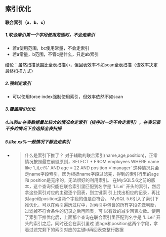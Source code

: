 ## 索引优化

#### 联合索引（a、b、c）

##### 1.联合索引第一个字段使用范围时，不会走索引

- 若a使用范围，bc使用常量，不会走索引
- 若a常量，b范围，不管c是什么，只走ab索引

结论：虽然扫描范围比全表扫描小，但回表效率不如scan全表扫描（该效率决定最终扫描方式）

##### 2.强制走索引

- 可以使用force index强制使用索引，但效率依然不如scan

##### 3.覆盖索引优化

##### 4.in和or在表数据量比较大的情况会走索引（排序时一定不会走索引），在表记录不多的情况下会选择全表扫描

##### 5.like xx%一般情况下都会走索引

- > 什么是索引下推了？ 对于辅助的联合索引(name,age,position)，正常情况按照最左前缀原则，SELECT * FROM employees WHERE name like 'LiLei%' AND age = 22 AND position ='manager' 这种情况只会走name字段索引，因为根据name字段过滤完，得到的索引行里的age和 position是无序的，无法很好的利用索引。 在MySQL5.6之前的版本，这个查询只能在联合索引里匹配到名字是 'LiLei' 开头的索引，然后拿这些索引对应的主键逐个回表，到主键索 引上找出相应的记录，再比对age和position这两个字段的值是否符合。 MySQL 5.6引入了索引下推优化，可以在索引遍历过程中，对索引中包含的所有字段先做判断，过滤掉不符合条件的记录之后再回表，可 以有效的减少回表次数。使用了索引下推优化后，上面那个查询在联合索引里匹配到名字是 'LiLei' 开头的索引之后，同时还会在索引里过 滤age和position这两个字段，拿着过滤完剩下的索引对应的主键id再回表查整行数据




